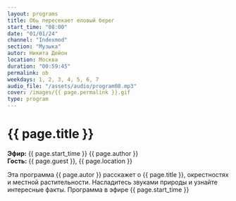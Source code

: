 ```yaml
---
layout: programs
title: Обь пересекает еловый берег
start_time: "08:00"
date: "01/01/24"
channel: "Indexmod"
section: "Музыка"
autor: Никита Дейон
location: Москва
duration: "00:59:45"
permalink: ob
weekdays: 1, 2, 3, 4, 5, 6, 7
audio_file: "/assets/audio/program08.mp3"
cover: /images/{{ page.permalink }}.gif
type: program
---
```


# {{ page.title }}

**Эфир:** {{ page.start_time }} {{ page.author }}  
**Гость:** {{ page.guest }}, {{ page.location }}

Эта программа {{ page.autor }} расскажет о {{ page.title }}, окрестностях и местной растительности. Насладитесь звуками природы и узнайте интересные факты. Программа в эфире {{ page.start_time }}

<p><audio id="audio-player">
  <source src="{{ page.audio_file }}" type="audio/mpeg">
  Ваш браузер не поддерживает воспроизведение аудио.
</audio></p>
